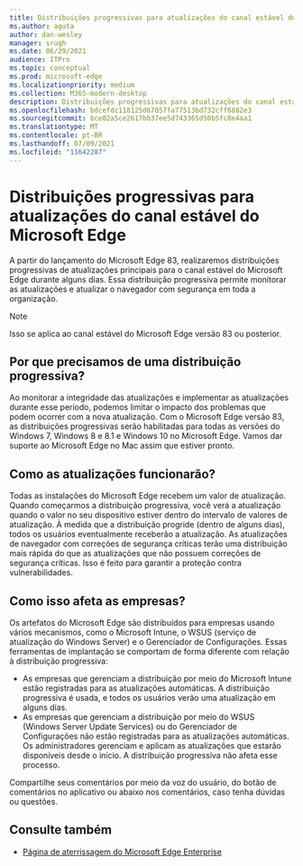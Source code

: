 ```yaml
---
title: Distribuições progressivas para atualizações do canal estável do Microsoft Edge
ms.author: aguta
author: dan-wesley
manager: srugh
ms.date: 06/29/2021
audience: ITPro
ms.topic: conceptual
ms.prod: microsoft-edge
ms.localizationpriority: medium
ms.collection: M365-modern-desktop
description: Distribuições progressivas para atualizações do canal estável do Microsoft Edge
ms.openlocfilehash: bdcefdc118125d67057fa77513bd732cff6882e3
ms.sourcegitcommit: bce02a5ce2617bb37ee5d743365d50b5fc8e4aa1
ms.translationtype: MT
ms.contentlocale: pt-BR
ms.lasthandoff: 07/09/2021
ms.locfileid: "11642287"
---
```

# <a name="progressive-rollouts-for-microsoft-edge-stable-channel-updates"></a>Distribuições progressivas para atualizações do canal estável do Microsoft Edge

A partir do lançamento do Microsoft Edge 83, realizaremos distribuições progressivas de atualizações principais para o canal estável do Microsoft Edge durante alguns dias. Essa distribuição progressiva permite monitorar as atualizações e atualizar o navegador com segurança em toda a organização.

> [!NOTE]
> Isso se aplica ao canal estável do Microsoft Edge versão 83 ou posterior.

## <a name="why-do-we-need-progressive-rollout"></a>Por que precisamos de uma distribuição progressiva?

Ao monitorar a integridade das atualizações e implementar as atualizações durante esse período, podemos limitar o impacto dos problemas que podem ocorrer com a nova atualização. Com o Microsoft Edge versão 83, as distribuições progressivas serão habilitadas para todas as versões do Windows 7, Windows 8 e 8.1 e Windows 10 no Microsoft Edge. Vamos dar suporte ao Microsoft Edge no Mac assim que estiver pronto.

## <a name="how-will-the-updates-work"></a>Como as atualizações funcionarão?

Todas as instalações do Microsoft Edge recebem um valor de atualização. Quando começarmos a distribuição progressiva, você verá a atualização quando o valor no seu dispositivo estiver dentro do intervalo de valores de atualização. À medida que a distribuição progride (dentro de alguns dias), todos os usuários eventualmente receberão a atualização. As atualizações de navegador com correções de segurança críticas terão uma distribuição mais rápida do que as atualizações que não possuem correções de segurança críticas. Isso é feito para garantir a proteção contra vulnerabilidades.

## <a name="how-does-this-affect-enterprises"></a>Como isso afeta as empresas?

Os artefatos do Microsoft Edge são distribuídos para empresas usando vários mecanismos, como o Microsoft Intune, o WSUS (serviço de atualização do Windows Server) e o Gerenciador de Configurações. Essas ferramentas de implantação se comportam de forma diferente com relação à distribuição progressiva:

- As empresas que gerenciam a distribuição por meio do Microsoft Intune estão registradas para as atualizações automáticas. A distribuição progressiva é usada, e todos os usuários verão uma atualização em alguns dias.
- As empresas que gerenciam a distribuição por meio do WSUS (Windows Server Update Services) ou do Gerenciador de Configurações não estão registradas para as atualizações automáticas. Os administradores gerenciam e aplicam as atualizações que estarão disponíveis desde o início. A distribuição progressiva não afeta esse processo.

Compartilhe seus comentários por meio da voz do usuário, do botão de comentários no aplicativo ou abaixo nos comentários, caso tenha dúvidas ou questões.

## <a name="see-also"></a>Consulte também

- [Página de aterrissagem do Microsoft Edge Enterprise](https://aka.ms/EdgeEnterprise)
